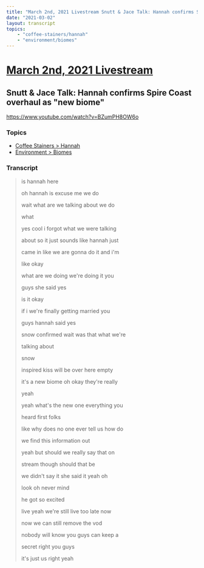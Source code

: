 ```yaml
---
title: "March 2nd, 2021 Livestream Snutt & Jace Talk: Hannah confirms Spire Coast overhaul as \"new biome\""
date: "2021-03-02"
layout: transcript
topics:
    - "coffee-stainers/hannah"
    - "environment/biomes"
---
```

# [March 2nd, 2021 Livestream](../2021-03-02.md)
## Snutt & Jace Talk: Hannah confirms Spire Coast overhaul as "new biome"
https://www.youtube.com/watch?v=BZumPH8OW6o

### Topics
* [Coffee Stainers > Hannah](../topics/coffee-stainers/hannah.md)
* [Environment > Biomes](../topics/environment/biomes.md)

### Transcript

> is hannah here
>
> oh hannah is excuse me we do
>
> wait what are we talking about we do
>
> what
>
> yes cool i forgot what we were talking
>
> about so it just sounds like hannah just
>
> came in like we are gonna do it and i'm
>
> like okay
>
> what are we doing we're doing it you
>
> guys she said yes
>
> is it okay
>
> if i we're finally getting married you
>
> guys hannah said yes
>
> snow confirmed wait was that what we're
>
> talking about
>
> snow
>
> inspired kiss will be over here empty
>
> it's a new biome oh okay they're really
>
> yeah
>
> yeah what's the new one everything you
>
> heard first folks
>
> like why does no one ever tell us how do
>
> we find this information out
>
> yeah but should we really say that on
>
> stream though should that be
>
> we didn't say it she said it yeah oh
>
> look oh never mind
>
> he got so excited
>
> live yeah we're still live too late now
>
> now we can still remove the vod
>
> nobody will know you guys can keep a
>
> secret right you guys
>
> it's just us right yeah
